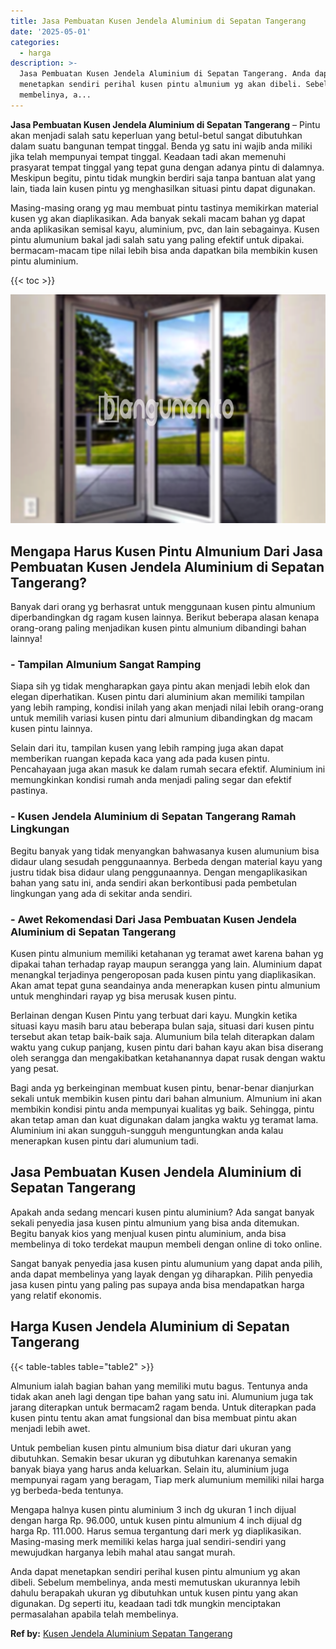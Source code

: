 ```yaml
---
title: Jasa Pembuatan Kusen Jendela Aluminium di Sepatan Tangerang
date: '2025-05-01'
categories:
  - harga
description: >-
  Jasa Pembuatan Kusen Jendela Aluminium di Sepatan Tangerang. Anda dapat
  menetapkan sendiri perihal kusen pintu almunium yg akan dibeli. Sebelum
  membelinya, a...
---
```


**Jasa Pembuatan Kusen Jendela Aluminium di Sepatan Tangerang** – Pintu akan menjadi salah satu keperluan yang betul-betul sangat dibutuhkan dalam suatu bangunan tempat tinggal. Benda yg satu ini wajib anda miliki jika telah mempunyai tempat tinggal. Keadaan tadi akan memenuhi prasyarat tempat tinggal yang tepat guna dengan adanya pintu di dalamnya. Meskipun begitu, pintu tidak mungkin berdiri saja tanpa bantuan alat yang lain, tiada lain kusen pintu yg menghasilkan situasi pintu dapat digunakan.

Masing-masing orang yg mau membuat pintu tastinya memikirkan material kusen yg akan diaplikasikan. Ada banyak sekali macam bahan yg dapat anda aplikasikan semisal kayu, aluminium, pvc, dan lain sebagainya. Kusen pintu alumunium bakal jadi salah satu yang paling efektif untuk dipakai. bermacam-macam tipe nilai lebih bisa anda dapatkan bila membikin kusen pintu aluminium.

{{< toc >}}

![Jasa Pembuatan Kusen Jendela Aluminium di Sepatan Tangerang](/images/harga-kusen-jendela-alumunium-03.png)

## Mengapa Harus Kusen Pintu Almunium Dari Jasa Pembuatan Kusen Jendela Aluminium di Sepatan Tangerang?

Banyak dari orang yg berhasrat untuk menggunaan kusen pintu almunium diperbandingkan dg ragam kusen lainnya. Berikut beberapa alasan kenapa orang-orang paling menjadikan kusen pintu almunium dibandingi bahan lainnya!

### \- Tampilan Almunium Sangat Ramping

Siapa sih yg tidak mengharapkan gaya pintu akan menjadi lebih elok dan elegan diperhatikan. Kusen pintu dari aluminium akan memiliki tampilan yang lebih ramping, kondisi inilah yang akan menjadi nilai lebih orang-orang untuk memilih variasi kusen pintu dari almunium dibandingkan dg macam kusen pintu lainnya.

Selain dari itu, tampilan kusen yang lebih ramping juga akan dapat memberikan ruangan kepada kaca yang ada pada kusen pintu. Pencahayaan juga akan masuk ke dalam rumah secara efektif. Aluminium ini memungkinkan kondisi rumah anda menjadi paling segar dan efektif pastinya.

### \- Kusen Jendela Aluminium di Sepatan Tangerang Ramah Lingkungan

Begitu banyak yang tidak menyangkan bahwasanya kusen alumunium bisa didaur ulang sesudah penggunaannya. Berbeda dengan material kayu yang justru tidak bisa didaur ulang penggunaannya. Dengan mengaplikasikan bahan yang satu ini, anda sendiri akan berkontibusi pada pembetulan lingkungan yang ada di sekitar anda sendiri.

### \- Awet Rekomendasi Dari Jasa Pembuatan Kusen Jendela Aluminium di Sepatan Tangerang

Kusen pintu almunium memiliki ketahanan yg teramat awet karena bahan yg dipakai tahan terhadap rayap maupun serangga yang lain. Aluminium dapat menangkal terjadinya pengeroposan pada kusen pintu yang diaplikasikan. Akan amat tepat guna seandainya anda menerapkan kusen pintu almunium untuk menghindari rayap yg bisa merusak kusen pintu.

Berlainan dengan Kusen Pintu yang terbuat dari kayu. Mungkin ketika situasi kayu masih baru atau beberapa bulan saja, situasi dari kusen pintu tersebut akan tetap baik-baik saja. Alumunium bila telah diterapkan dalam waktu yang cukup panjang, kusen pintu dari bahan kayu akan bisa diserang oleh serangga dan mengakibatkan ketahanannya dapat rusak dengan waktu yang pesat.

Bagi anda yg berkeinginan membuat kusen pintu, benar-benar dianjurkan sekali untuk membikin kusen pintu dari bahan almunium. Almunium ini akan membikin kondisi pintu anda mempunyai kualitas yg baik. Sehingga, pintu akan tetap aman dan kuat digunakan dalam jangka waktu yg teramat lama. Aluminium ini akan sungguh-sungguh menguntungkan anda kalau menerapkan kusen pintu dari alumunium tadi.

## Jasa Pembuatan Kusen Jendela Aluminium di Sepatan Tangerang

Apakah anda sedang mencari kusen pintu aluminium? Ada sangat banyak sekali penyedia jasa kusen pintu almunium yang bisa anda ditemukan. Begitu banyak kios yang menjual kusen pintu aluminium, anda bisa membelinya di toko terdekat maupun membeli dengan online di toko online.

Sangat banyak penyedia jasa kusen pintu alumunium yang dapat anda pilih, anda dapat membelinya yang layak dengan yg diharapkan. Pilih penyedia jasa kusen pintu yang paling pas supaya anda bisa mendapatkan harga yang relatif ekonomis.

## Harga Kusen Jendela Aluminium di Sepatan Tangerang

{{< table-tables table="table2" >}}

Almunium ialah bagian bahan yang memiliki mutu bagus. Tentunya anda tidak akan aneh lagi dengan tipe bahan yang satu ini. Alumunium juga tak jarang diterapkan untuk bermacam2 ragam benda. Untuk diterapkan pada kusen pintu tentu akan amat fungsional dan bisa membuat pintu akan menjadi lebih awet.

Untuk pembelian kusen pintu almunium bisa diatur dari ukuran yang dibutuhkan. Semakin besar ukuran yg dibutuhkan karenanya semakin banyak biaya yang harus anda keluarkan. Selain itu, aluminium juga mempunyai ragam yang beragam, Tiap merk alumunium memiliki nilai harga yg berbeda-beda tentunya.

Mengapa halnya kusen pintu aluminium 3 inch dg ukuran 1 inch dijual dengan harga Rp. 96.000, untuk kusen pintu almunium 4 inch dijual dg harga Rp. 111.000. Harus semua tergantung dari merk yg diaplikasikan. Masing-masing merk memiliki kelas harga jual sendiri-sendiri yang mewujudkan harganya lebih mahal atau sangat murah.

Anda dapat menetapkan sendiri perihal kusen pintu almunium yg akan dibeli. Sebelum membelinya, anda mesti memutuskan ukurannya lebih dahulu berapakah ukuran yg dibutuhkan untuk kusen pintu yang akan digunakan. Dg seperti itu, keadaan tadi tdk mungkin menciptakan permasalahan apabila telah membelinya.

**Ref by:** [Kusen Jendela Aluminium Sepatan Tangerang](https://id.wikipedia.org/wiki/Kusen)
